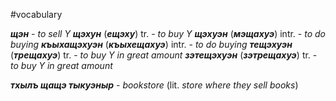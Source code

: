 #vocabulary

**_щэн_** - _to sell Y_
**_щэхун_** (**_ещэху_**) tr. - _to buy Y_
**_щэхуэн_** (**_мэщахуэ_**) intr. - _to do buying_
**_къыxaщэхуэн_** (**_къыхещахуэ_**) intr. - _to do buying_
**_тещэхуэн_** (**_трещахуэ_**) tr. - _to buy Y in great amount_
**_зэтещэхуэн_** (**_зэтрещахуэ_**) tr. - _to buy Y in great amount_


**_тхылъ щащэ тыкуэныр_** - _bookstore_ (lit. _store where they sell books_)
